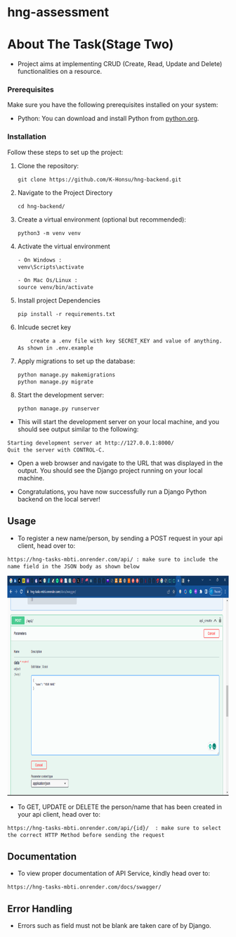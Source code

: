 # hng-assessment

# About The Task(Stage Two)
 - Project aims at implementing CRUD (Create, Read, Update and Delete) functionalities on a resource.

### Prerequisites

Make sure you have the following prerequisites installed on your system:

- Python: You can download and install Python from [python.org](https://www.python.org/downloads/).

### Installation

Follow these steps to set up the project:
1. Clone the repository: 
    ```
    git clone https://github.com/K-Honsu/hng-backend.git
    ```
2. Navigate to the Project Directory
    ```
    cd hng-backend/
    ```
3. Create a virtual environment (optional but recommended):
    ```
    python3 -m venv venv
    ```
4. Activate the virtual environment
    ```
    - On Windows :
    venv\Scripts\activate
    ```

    ```
    - On Mac Os/Linux :
    source venv/bin/activate
    ```
5. Install project Dependencies
    ```
    pip install -r requirements.txt
    ```
6. Inlcude secret key
    ```
        create a .env file with key SECRET_KEY and value of anything. As shown in .env.example
    ```
6. Apply migrations to set up the database:
    ```
    python manage.py makemigrations
    python manage.py migrate
    ```
7. Start the development server:
    ```
    python manage.py runserver
    ```
- This will start the development server on your local machine, and you should see output similar to the following:

```
Starting development server at http://127.0.0.1:8000/
Quit the server with CONTROL-C.
```

- Open a web browser and navigate to the URL that was displayed in the output. You should see the Django project running on your local machine.

- Congratulations, you have now successfully run a Django Python backend on the local server!

## Usage 
- To register a new name/person, by sending a POST request in your api client, head over to:
```
https://hng-tasks-mbti.onrender.com/api/ : make sure to include the name field in the JSON body as shown below
```
<img src="./images/Screenshot (960).png" width="700px" height="500px" alt="register a user">

- To GET, UPDATE or DELETE the person/name that has been created in your api client, head over to:
```
https://hng-tasks-mbti.onrender.com/api/{id}/  : make sure to select the correct HTTP Method before sending the request
```
## Documentation

- To view proper documentation of API Service, kindly head over to:
```
https://hng-tasks-mbti.onrender.com/docs/swagger/
```

## Error Handling
- Errors such as field must not be blank are taken care of by Django.